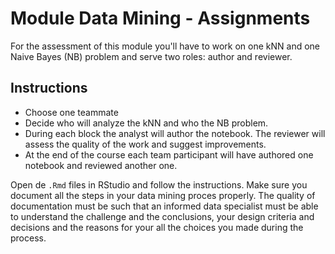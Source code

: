 # Module Data Mining - Assignments

For the assessment of this module you'll have to work on one kNN and one Naive Bayes (NB) problem and serve two roles: author and reviewer.

## Instructions

* Choose one teammate
* Decide who will analyze the kNN and who the NB problem.
* During each block the analyst will author the notebook. The reviewer will assess the quality of the work and suggest improvements.
* At the end of the course each team participant will have authored one notebook and reviewed another one.

Open de `.Rmd` files in RStudio and follow the instructions. Make sure you document all the steps in your data mining proces properly. The quality of documentation must be such that an informed data specialist must be able to understand the challenge and the conclusions, your design criteria and decisions and the reasons for your all the choices you made during the process.
